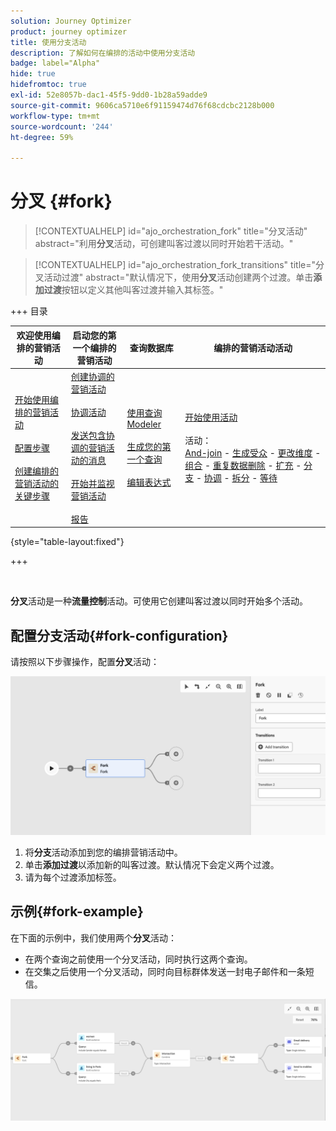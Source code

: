 ```yaml
---
solution: Journey Optimizer
product: journey optimizer
title: 使用分支活动
description: 了解如何在编排的活动中使用分支活动
badge: label="Alpha"
hide: true
hidefromtoc: true
exl-id: 52e8057b-dac1-45f5-9dd0-1b28a59adde9
source-git-commit: 9606ca5710e6f91159474d76f68cdcbc2128b000
workflow-type: tm+mt
source-wordcount: '244'
ht-degree: 59%

---
```


# 分叉 {#fork}

>[!CONTEXTUALHELP]
>id="ajo_orchestration_fork"
>title="分叉活动"
>abstract="利用&#x200B;**分叉**&#x200B;活动，可创建叫客过渡以同时开始若干活动。"


>[!CONTEXTUALHELP]
>id="ajo_orchestration_fork_transitions"
>title="分叉活动过渡"
>abstract="默认情况下，使用&#x200B;**分叉**&#x200B;活动创建两个过渡。单击&#x200B;**添加过渡**&#x200B;按钮以定义其他叫客过渡并输入其标签。"

+++ 目录

| 欢迎使用编排的营销活动 | 启动您的第一个编排的营销活动 | 查询数据库  | 编排的营销活动活动 |
|---|---|---|---|
| [开始使用编排的营销活动](../gs-orchestrated-campaigns.md)<br/><br/>[配置步骤](../configuration-steps.md)<br/><br/>[创建编排的营销活动的关键步骤](../gs-campaign-creation.md) | [创建协调的营销活动](../create-orchestrated-campaign.md)<br/><br/>[协调活动](../orchestrate-activities.md)<br/><br/>[发送包含协调的营销活动的消息](../send-messages.md)<br/><br/>[开始并监视营销活动](../start-monitor-campaigns.md)<br/><br/>[报告](../reporting-campaigns.md) | [使用查询Modeler](../orchestrated-query-modeler.md)<br/><br/>[生成您的第一个查询](../build-query.md)<br/><br/>[编辑表达式](../edit-expressions.md) | [开始使用活动](about-activities.md)<br/><br/>活动：<br/>[And-join](and-join.md) - [生成受众](build-audience.md) - [更改维度](change-dimension.md) - [组合](combine.md) - [重复数据删除](deduplication.md) - [扩充](enrichment.md) - [分支](fork.md) - [协调](reconciliation.md) - [拆分](split.md) - [等待](wait.md) |

{style="table-layout:fixed"}

+++

<br/>

**分叉**&#x200B;活动是一种&#x200B;**流量控制**&#x200B;活动。可使用它创建叫客过渡以同时开始多个活动。

## 配置分支活动{#fork-configuration}

请按照以下步骤操作，配置&#x200B;**分叉**&#x200B;活动：

![](../assets/workflow-fork.png)

1. 将&#x200B;**分支**&#x200B;活动添加到您的编排营销活动中。
1. 单击&#x200B;**添加过渡**&#x200B;以添加新的叫客过渡。默认情况下会定义两个过渡。
1. 请为每个过渡添加标签。

## 示例{#fork-example}

在下面的示例中，我们使用两个&#x200B;**分叉**&#x200B;活动：

* 在两个查询之前使用一个分叉活动，同时执行这两个查询。
* 在交集之后使用一个分叉活动，同时向目标群体发送一封电子邮件和一条短信。

![](../assets/workflow-fork-example.png)

